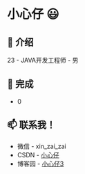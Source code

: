 # 小心仔 😃

## 🧐 介绍
  23 - JAVA开发工程师 - 男

## 👯 完成
- 0

## 📫 联系我！
- 微信 - xin_zai_zai
- CSDN - [小心仔](https://blog.csdn.net/weixin_45395031)
- 博客园 - [小心仔3](https://www.cnblogs.com/pettyxin/)
